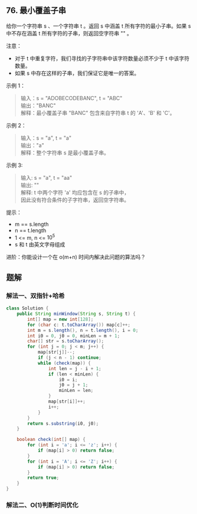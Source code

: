 ## 76. 最小覆盖子串

给你一个字符串 s 、一个字符串 t 。返回 s 中涵盖 t 所有字符的最小子串。如果 s 中不存在涵盖 t 所有字符的子串，则返回空字符串 "" 。

 

注意：

- 对于 t 中重复字符，我们寻找的子字符串中该字符数量必须不少于 t 中该字符数量。
- 如果 s 中存在这样的子串，我们保证它是唯一的答案。
 

示例 1：

>输入：s = "ADOBECODEBANC", t = "ABC"  
>输出："BANC"  
>解释：最小覆盖子串 "BANC" 包含来自字符串 t 的 'A'、'B' 和 'C'。  


示例 2：

>输入：s = "a", t = "a"  
>输出："a"  
>解释：整个字符串 s 是最小覆盖子串。  


示例 3:

>输入: s = "a", t = "aa"  
>输出: ""  
>解释: t 中两个字符 'a' 均应包含在 s 的子串中，  
>因此没有符合条件的子字符串，返回空字符串。  
 

提示：

- m == s.length
- n == t.length
- 1 <= m, n <= $10^5$
- s 和 t 由英文字母组成
 

进阶：你能设计一个在 o(m+n) 时间内解决此问题的算法吗？


## 题解

### 解法一、双指针+哈希

```java
class Solution {
    public String minWindow(String s, String t) {
        int[] map = new int[128];
        for (char c: t.toCharArray()) map[c]++;
        int m = s.length(), n = t.length(), i = 0;
        int i0 = 0, j0 = 0, minLen = m + 1;
        char[] str = s.toCharArray();
        for (int j = 0; j < m; j++) {
            map[str[j]]--;
            if (j < n - 1) continue;
            while (check(map)) {
                int len = j - i + 1;
                if (len < minLen) {
                    i0 = i;
                    j0 = j + 1;
                    minLen = len;
                }
                map[str[i]]++;
                i++;
            }   
        }
        return s.substring(i0, j0);
    }

    boolean check(int[] map) {
        for (int i = 'a'; i <= 'z'; i++) {
            if (map[i] > 0) return false;
        }
        for (int i = 'A'; i <= 'Z'; i++) {
            if (map[i] > 0) return false;
        }
        return true;
    }
}
```

### 解法二、O(1)判断时间优化

